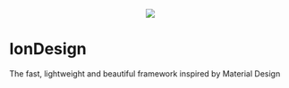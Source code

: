<p align="center">
    <a href="https://ion-project.github.io/">
        <img src="https://ion-project.github.io/img/ion_logo.svg">
    </a>
</p>

# IonDesign
The fast, lightweight and beautiful framework inspired by Material Design